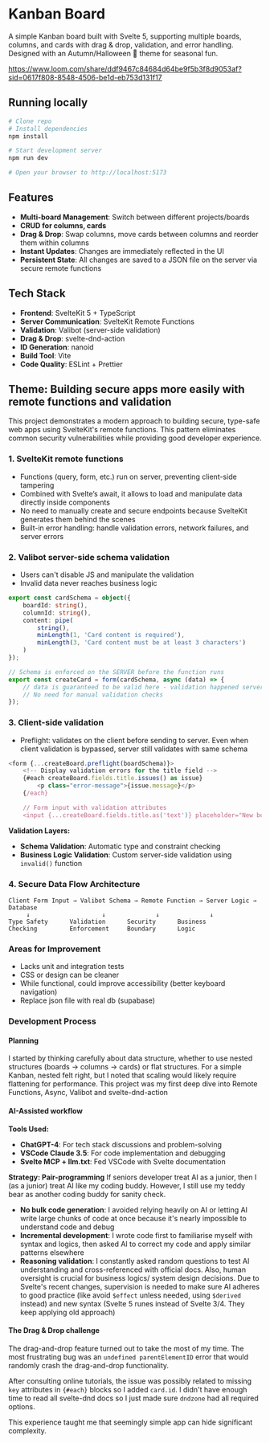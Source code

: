 # Kanban Board

A simple Kanban board built with Svelte 5, supporting multiple boards, columns, and cards with drag & drop, validation, and error handling.
Designed with an Autumn/Halloween 🎃 theme for seasonal fun.

https://www.loom.com/share/ddf9467c84684d64be9f5b3f8d9053af?sid=0617f808-8548-4506-be1d-eb753d131f17

## Running locally

```bash
# Clone repo
# Install dependencies
npm install

# Start development server
npm run dev

# Open your browser to http://localhost:5173
```

## Features

- **Multi-board Management**: Switch between different projects/boards
- **CRUD for columns, cards**
- **Drag & Drop**: Swap columns, move cards between columns and reorder them within columns
- **Instant Updates**: Changes are immediately reflected in the UI
- **Persistent State**: All changes are saved to a JSON file on the server via secure remote functions

## Tech Stack

- **Frontend**: SvelteKit 5 + TypeScript
- **Server Communication**: SvelteKit Remote Functions
- **Validation**: Valibot (server-side validation)
- **Drag & Drop**: svelte-dnd-action
- **ID Generation**: nanoid
- **Build Tool**: Vite
- **Code Quality**: ESLint + Prettier

## Theme: Building secure apps more easily with remote functions and validation

This project demonstrates a modern approach to building secure, type-safe web apps using SvelteKit's remote functions. This pattern eliminates common security vulnerabilities while providing good developer experience.

### 1. SvelteKit remote functions

- Functions (query, form, etc.) run on server, preventing client-side tampering
- Combined with Svelte’s await, it allows to load and manipulate data directly inside components
- No need to manually create and secure endpoints because SvelteKit generates them behind the scenes
- Built-in error handling: handle validation errors, network failures, and server errors

### 2. Valibot server-side schema validation

- Users can't disable JS and manipulate the validation
- Invalid data never reaches business logic

```typescript
export const cardSchema = object({
	boardId: string(),
	columnId: string(),
	content: pipe(
		string(),
		minLength(1, 'Card content is required'),
		minLength(3, 'Card content must be at least 3 characters')
	)
});

// Schema is enforced on the SERVER before the function runs
export const createCard = form(cardSchema, async (data) => {
	// data is guaranteed to be valid here - validation happened server-side
	// No need for manual validation checks
});
```

### 3. Client-side validation

- Preflight: validates on the client before sending to server. Even when client validation is bypassed, server still validates with same schema

```typescript
<form {...createBoard.preflight(boardSchema)}>
    <!-- Display validation errors for the title field -->
    {#each createBoard.fields.title.issues() as issue}
        <p class="error-message">{issue.message}</p>
    {/each}

    // Form input with validation attributes
    <input {...createBoard.fields.title.as('text')} placeholder="New board title" required />
```

**Validation Layers:**

- **Schema Validation**: Automatic type and constraint checking
- **Business Logic Validation**: Custom server-side validation using `invalid()` function

### 4. Secure Data Flow Architecture

```
Client Form Input → Valibot Schema → Remote Function → Server Logic → Database
     ↓                    ↓              ↓              ↓
Type Safety      Validation      Security      Business
Checking         Enforcement     Boundary      Logic
```

### Areas for Improvement

- Lacks unit and integration tests
- CSS or design can be cleaner
- While functional, could improve accessibility (better keyboard navigation)
- Replace json file with real db (supabase)

### Development Process

#### Planning

I started by thinking carefully about data structure, whether to use nested structures (boards → columns → cards) or flat structures. For a simple Kanban, nested felt right, but I noted that scaling would likely require flattening for performance.
This project was my first deep dive into Remote Functions, Async, Valibot and svelte-dnd-action

#### AI-Assisted workflow

**Tools Used:**

- **ChatGPT-4**: For tech stack discussions and problem-solving
- **VSCode Claude 3.5**: For code implementation and debugging
- **Svelte MCP + llm.txt**: Fed VSCode with Svelte documentation

**Strategy: Pair-programming**
If seniors developer treat AI as a junior, then I (as a junior) treat AI like my coding buddy. However, I still use my teddy bear as another coding buddy for sanity check.

- **No bulk code generation**: I avoided relying heavily on AI or letting AI write large chunks of code at once because it's nearly impossible to understand code and debug
- **Incremental development**: I wrote code first to familiarise myself with syntax and logics, then asked AI to correct my code and apply similar patterns elsewhere
- **Reasoning validation**: I constantly asked random questions to test AI understanding and cross-referenced with official docs. Also, human oversight is crucial for business logics/ system design decisions. Due to Svelte's recent changes, supervision is needed to make sure AI adheres to good practice (like avoid `$effect` unless needed, using `$derived` instead) and new syntax (Svelte 5 runes instead of Svelte 3/4. They keep applying old approach)

#### The Drag & Drop challenge

The drag-and-drop feature turned out to take the most of my time. The most frustrating bug was an `undefined parentElementID` error that would randomly crash the drag-and-drop functionality.

After consulting online tutorials, the issue was possibly related to missing `key` attributes in `{#each}` blocks so I added `card.id`. I didn't have enough time to read all svelte-dnd docs so I just made sure `dndzone` had all required options.

This experience taught me that seemingly simple app can hide significant complexity.
